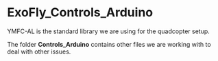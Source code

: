 # ExoFly_Controls_Arduino
YMFC-AL is the standard library we are using for the quadcopter setup.

The folder **Controls_Arduino** contains other files we are working with to deal with other issues.
